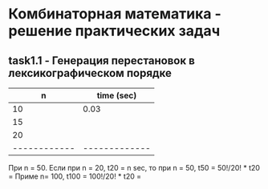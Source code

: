 ﻿Комбинаторная математика - решение практических задач
=====================
## task1.1 - Генерация перестановок в лексикографическом порядке
n | time (sec)
------------ | -------------
10 | 0.03
15 | 
20 |
------------ | -------------
При n = 50. 
Если при n = 20, t20 = n sec, то при n = 50, t50 = 50!/20! * t20 = 
Приме n= 100, t100 = 100!/20! * t20 = 
